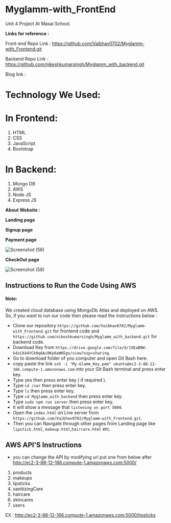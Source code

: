 # Myglamm-with_FrontEnd

Unit 4 Project At Masai School.

**Links for reference :**

Front-end Repo Link :
https://github.com/Vaibhav0702/Myglamm-with_Frontend.git

Backend Repo Link :
https://github.com/nikeshkumarsingh/Myglamm_with_backend.git

Blog link : 



# Technology We Used:
# In Frontend:
1. HTML
2. CSS
3. JavaScript
4. Bootstrap


# In Backend:
1. Mongo DB
2. AWS
3. Node JS
4. Express JS


**About Website :**

**Landing page**
<!-- 
![Screenshot (51)](https://miro.medium.com/max/3786/1*VWWyKuzBCGh2ipERuP4d_Q.png) -->

**Signup page**

<!-- ![Screenshot (55)](https://drive.google.com/file/d/1pH6OgUvOBPJbQmf7sZPL0GDP7ysrXKH_/view?usp=sharing) -->

**Payment page**

![Screenshot (56)](https://blogger.googleusercontent.com/img/a/AVvXsEiS0s4hKld4oofBxONLSceprbyTCPbZmEB0vcWKz23QP3qOVkp7-nvokWgYuW7lfP9gMrgYYm6IjAzlIRbgkvmL94HBw6CzPtyL-NDYXeIcBplKsr4Yx_Wa5QSylk53JFCGzy622sxADjy3sX670WumLukcfieTfz8kRbUjr3HdxRq1XT16netp9Wit=s1280)


**CheckOut page**

![Screenshot (58)](https://blogger.googleusercontent.com/img/a/AVvXsEgUw4OXMOYXvQv1hj5J03rw8bA3YxzATuZW5jJG1_J5XMwaMtyY9zQdvPSp19RFXZxX4Jmkhv2Vw984QDOaMOPCz_gjmuuerY2-6RZVpuR3AzapNslb4riWbC2CzOKwYQKE0ceApBcDUPo0JXKdwal6t5ciCCiPrOBnAuIwsIJvH1e5Q5Pot_REgkV9=s320)

## Instructions to Run the Code Using AWS
#### Note:

We created cloud database using MongoDb Atlas and deployed on AWS. So, if you want to run our code then please read the instructions below :
- Clone our repository `https://github.com/Vaibhav0702/Myglamm-with_Frontend.git` for frontend code and `https://github.com/nikeshkumarsingh/Myglamm_with_backend.git` for backend code.
- Download Key from `https://drive.google.com/file/d/1XEaB9W-k4zLK44YCk0q6Ai0Kp6aWKEgo/view?usp=sharing`.
- Go to download folder of you computer and open Git Bash here.
- copy paste the link `ssh -i "My-Glamm_Key.pem" ubuntu@ec2-3-88-12-166.compute-1.amazonaws.com` into your Git Bash terminal and press enter key.
- Type yes then press enter key ( if required ).
- Type `cd /var` then press enter key.
- Type `ls` then press enter key.
- Type `cd Myglamm_with_backend` then press enter key.
- Type `sudo npm run server` then press enter key.
- It will show a message that `listening on port 5000`.
- Open the `index.html` on Live server from `https://github.com/Vaibhav0702/Myglamm-with_Frontend.git`.
- Then you can Navigate through other pages from Landing page like `lipstick.html`, `makeup.html`,`haircare.html` etc.



## AWS API'S Instructions 

- you can change the API by modifying url put one from below after http://ec2-3-88-12-166.compute-1.amazonaws.com:5000/

1. products
2. makeups
3. lipsticks
4. sanitizingCare
5. haircare
6. skincares
7. users

EX :
http://ec2-3-88-12-166.compute-1.amazonaws.com:5000/lipsticks

